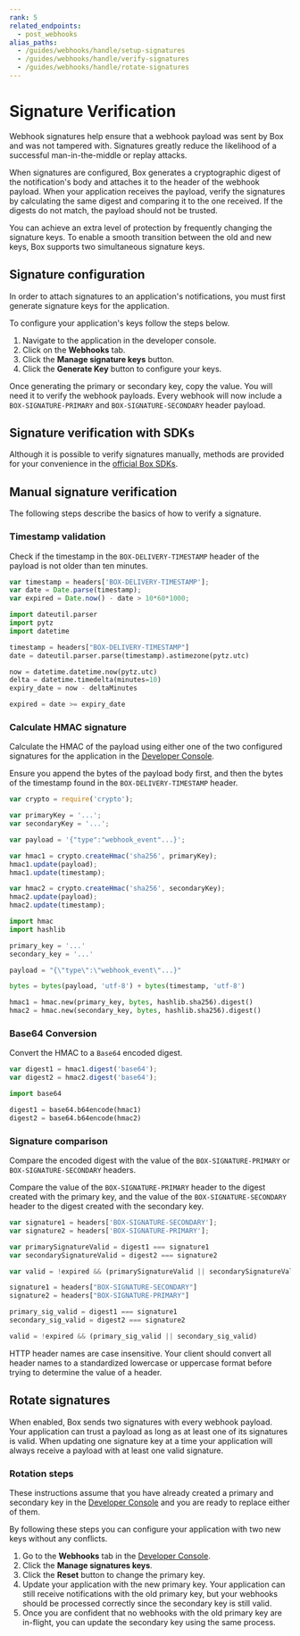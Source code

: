 ```yaml
---
rank: 5
related_endpoints:
  - post_webhooks
alias_paths: 
  - /guides/webhooks/handle/setup-signatures
  - /guides/webhooks/handle/verify-signatures
  - /guides/webhooks/handle/rotate-signatures
---
```


# Signature Verification

Webhook signatures help ensure that a webhook payload was sent by Box and was
not tampered with. Signatures greatly reduce the likelihood of
a successful man-in-the-middle or replay attacks.

When signatures are configured, Box generates a cryptographic digest of the
notification's body and attaches it to the header of the webhook payload. When
your application receives the payload, verify the signatures by calculating the
same digest and comparing it to the one received. If the digests do not match,
the payload should not be trusted.

You can achieve an extra level of protection by frequently changing the
signature keys. To enable a smooth transition between the old and new keys,
Box supports two simultaneous signature keys.

## Signature configuration

In order to attach signatures to an application's notifications, you must first
generate signature keys for the application.

To configure your application's keys follow the steps below.

1. Navigate to the application in the developer console.
2. Click on the **Webhooks** tab.
3. Click the **Manage signature keys** button.
4. Click the **Generate Key** button to configure your keys. 

Once generating the primary or secondary key, copy the value. You will need
it to verify the webhook payloads. Every webhook will now include a
`BOX-SIGNATURE-PRIMARY` and `BOX-SIGNATURE-SECONDARY` header payload.

## Signature verification with SDKs

Although it is possible to verify signatures manually, methods are provided for
your convenience in the [official Box SDKs][sdks].

<Samples id='x_webhooks' variant='validate_signatures' />

## Manual signature verification

The following steps describe the basics of how to verify a signature.

### Timestamp validation

Check if the timestamp in the `BOX-DELIVERY-TIMESTAMP` header of the payload is
not older than ten minutes.

<Tabs>
  <Tab title='Node'>

```js
var timestamp = headers['BOX-DELIVERY-TIMESTAMP'];
var date = Date.parse(timestamp);
var expired = Date.now() - date > 10*60*1000;
```

  </Tab>
  <Tab title='Python'>

```py
import dateutil.parser
import pytz
import datetime

timestamp = headers["BOX-DELIVERY-TIMESTAMP"]
date = dateutil.parser.parse(timestamp).astimezone(pytz.utc)

now = datetime.datetime.now(pytz.utc)
delta = datetime.timedelta(minutes=10)
expiry_date = now - deltaMinutes

expired = date >= expiry_date
```

  </Tab>
</Tabs>

### Calculate HMAC signature

Calculate the HMAC of the payload using either one of the two configured 
signatures for the application in the [Developer Console][console].

Ensure you append the bytes of the payload body first, and then the bytes
of the timestamp found in the `BOX-DELIVERY-TIMESTAMP` header.

<Tabs>
  <Tab title='Node'>

```js
var crypto = require('crypto');

var primaryKey = '...';
var secondaryKey = '...';

var payload = '{"type":"webhook_event"...}';

var hmac1 = crypto.createHmac('sha256', primaryKey);
hmac1.update(payload);
hmac1.update(timestamp);

var hmac2 = crypto.createHmac('sha256', secondaryKey);
hmac2.update(payload);
hmac2.update(timestamp);
```

  </Tab>
  <Tab title='Python'>

```py
import hmac
import hashlib

primary_key = '...'
secondary_key = '...'

payload = "{\"type\":\"webhook_event\"...}"

bytes = bytes(payload, 'utf-8') + bytes(timestamp, 'utf-8')

hmac1 = hmac.new(primary_key, bytes, hashlib.sha256).digest()
hmac2 = hmac.new(secondary_key, bytes, hashlib.sha256).digest()
```

  </Tab>
</Tabs>

### Base64 Conversion

Convert the HMAC to a `Base64` encoded digest.

<Tabs>
  <Tab title='Node'>

```js
var digest1 = hmac1.digest('base64');
var digest2 = hmac2.digest('base64');
```

  </Tab>
  <Tab title='Python'>

```py
import base64

digest1 = base64.b64encode(hmac1)
digest2 = base64.b64encode(hmac2)
```

  </Tab>
</Tabs>

### Signature comparison

Compare the encoded digest with the value of the
`BOX-SIGNATURE-PRIMARY` or `BOX-SIGNATURE-SECONDARY` headers.

Compare the value of the `BOX-SIGNATURE-PRIMARY` header
to the digest created with the primary key, and the value of the
`BOX-SIGNATURE-SECONDARY` header to the digest created with the secondary key.

<Tabs>
  <Tab title='Node'>

```js
var signature1 = headers['BOX-SIGNATURE-SECONDARY'];
var signature2 = headers['BOX-SIGNATURE-PRIMARY'];

var primarySignatureValid = digest1 === signature1
var secondarySignatureValid = digest2 === signature2

var valid = !expired && (primarySignatureValid || secondarySignatureValid)
```

  </Tab>
  <Tab title='Python'>

```py
signature1 = headers["BOX-SIGNATURE-SECONDARY"]
signature2 = headers["BOX-SIGNATURE-PRIMARY"]

primary_sig_valid = digest1 === signature1
secondary_sig_valid = digest2 === signature2

valid = !expired && (primary_sig_valid || secondary_sig_valid)
```

  </Tab>
</Tabs>

<Message warning>
  HTTP header names are case insensitive. Your client should convert
  all header names to a standardized lowercase or uppercase format before trying
  to determine the value of a header.
</Message>

## Rotate signatures

When enabled, Box sends two signatures with every webhook payload.
Your application can trust a payload as long as at least one of its signatures
is valid. When updating one signature key at a time your application will always
receive a payload with at least one valid signature.

### Rotation steps

These instructions assume that you have already created a primary and secondary
key in the [Developer Console][console] and you are ready to replace either of
them.

By following these steps you can configure your application with two new keys
without any conflicts.

1. Go to the **Webhooks** tab in the [Developer Console][console].
2. Click the **Manage signatures keys**.
3. Click the **Reset** button to change the primary key.
4. Update your application with the new primary key. Your application can
still receive notifications with the old primary key, but your webhooks should
be processed correctly since the secondary key is still valid.
5. Once you are confident that no webhooks with the old primary key are
   in-flight, you can update the secondary key using the same process.

[sdks]: g://tooling/sdks
[console]: https://app.box.com/developers/console
